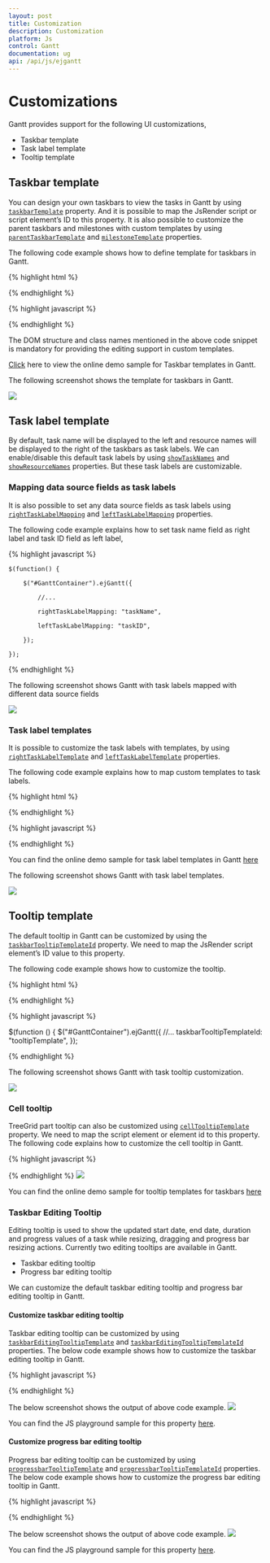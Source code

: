 ```yaml
---
layout: post
title: Customization
description: Customization
platform: Js
control: Gantt
documentation: ug
api: /api/js/ejgantt
---
```

# Customizations 

Gantt provides support for the following UI customizations,

* Taskbar template
* Task label template
* Tooltip template

## Taskbar template

You can design your own taskbars to view the tasks in Gantt by using [`taskbarTemplate`](/api/js/ejgantt#members:taskbartemplate "taskbarTemplate") property. And it is possible to map the JsRender script or script element’s ID to this property. It is also possible to customize the parent taskbars and milestones with custom templates by using [`parentTaskbarTemplate`](/api/js/ejgantt#members:parenttaskbartemplate "parentTaskbarTemplate") and [`milestoneTemplate`](/api/js/ejgantt#members:milestonetemplate "milestoneTemplate") properties. 

The following code example shows how to define template for taskbars in Gantt. 

{% highlight html %}
<div id="GanttContainer" style="height:450px;width:100%;" />
{% endhighlight %}

{% highlight javascript %}
<script type="text/x-jsrender" id="taskbarTemplate">

    <div class="e-gantt-template-taskbar bg-color">

        <div>

            //…

        </div>

        <div class="e-gantt-template-progressbar">

        </div>

    </div>

</script>

<script type="text/x-jsrender" id="parentTaskbarTemplate">

    <div class="e-gantt-template-taskbar">

        //…

        <div class="e-gantt-template-progressbar">

        </div>

    </div>

</script>

<script type="text/x-jsrender" id="milestoneTemplate">

    <div class="e-gantt-template-milestone" style="background-color:transparent;">

        <div class="e-gantt-milestone milestone-top"></div>

        <div class="e-gantt-milestone milestone-bottom"></div>

    </div>

</script>

<script>
    $(function() {

        $("#GanttContainer").ejGantt({

            //…

            taskbarTemplate: "#taskbarTemplate",

            parentTaskbarTemplate: "#parentTaskbarTemplate",

            milestoneTemplate: "#milestoneTemplate",

        });

    });
</script>

{% endhighlight %}

The DOM structure and class names mentioned in the above code snippet is mandatory for providing the editing support in custom templates.

[Click](http://js.syncfusion.com/demos/web/#!/bootstrap/gantt/customizations/taskbartemplate) here to view the online demo sample for Taskbar templates in Gantt.

The following screenshot shows the template for taskbars in Gantt.

![](/js/Gantt/Customization_images/Customization_img1.png)

## Task label template

By default, task name will be displayed to the left and resource names will be displayed to the right of the taskbars as task labels. We can enable/disable this default task labels by using [`showTaskNames`](/api/js/ejgantt#members:showtasknames) and [`showResourceNames`](/api/js/ejgantt#members:showresourcenames) properties. But these task labels are customizable.

### Mapping data source fields as task labels

It is also possible to set any data source fields as task labels using [`rightTaskLabelMapping`](/api/js/ejgantt#members:righttasklabelmapping "rightTaskLabelMapping") and [`leftTaskLabelMapping`](/api/js/ejgantt#members:lefttasklabelmapping "leftTaskLabelMapping") properties.

The following code example explains how to set task name field as right label and task ID field as left label,

{% highlight javascript %}

    $(function() {

        $("#GanttContainer").ejGantt({

            //...

            rightTaskLabelMapping: "taskName",

            leftTaskLabelMapping: "taskID",

        });

    });

{% endhighlight %}

The following screenshot shows Gantt with task labels mapped with different data source fields

![](/js/Gantt/Customization_images/Customization_img4.png)

### Task label templates

It is possible to customize the task labels with templates, by using [`rightTaskLabelTemplate`](/api/js/ejgantt#members:righttasklabeltemplate "rightTaskLabelTemplate") and [`leftTaskLabelTemplate`](/api/js/ejgantt#members:lefttasklabeltemplate "leftTaskLabelTemplate") properties.

The following code example explains how to map custom templates to task labels.

{% highlight html %}
<div id="GanttContainer" style="width:100%;height:450px;" />
{% endhighlight %}

{% highlight javascript %}
<script id="rightLabelTemplate" type="text/x-jsrender">

    {{"{{"}}if #data['resourceNames']{{}}}}

    <div>

        {{"{{"}}for resourceInfo{{}}}}

        <img src="14.2.0.26/themes/web/content/images/gantt/{{"{{"}}:resourceName{{}}}}.png" height="30px" />

        <span style="margin-left:5px;">{{"{{"}}:resourceName{{}}}}</span> {{"{{"}}:~_getSeparator(#get("array").data.length,#index){{}}}} {{"{{"}}/for{{}}}}

    </div>

    {{/if}}

</script>

<script id="leftLabelTemplate" type="text/x-jsrender">

    <div style="padding-top:5px;">

        <span>{{"{{"}}:#data['taskName']{{}}}}  [{{"{{"}}:status{{}}}}%]</span>

    </div>

</script>

<script>
    $(function() {

        $("#GanttContainer").ejGantt({

            //...

            rightTaskLabelTemplate: "#rightLabelTemplate",

            leftTaskLabelTemplate: "#leftLabelTemplate",

        });

    });
</script>
{% endhighlight %}

You can find the online demo sample for task label templates in Gantt [here](http://js.syncfusion.com/demos/web/#!/bootstrap/gantt/customizations/tasklabeltemplate)

The following screenshot shows Gantt with task label templates.

![](/js/Gantt/Customization_images/Customization_img2.png)

## Tooltip template

The default tooltip in Gantt can be customized by using the [`taskbarTooltipTemplateId`](/api/js/ejgantt#members:taskbartooltiptemplateid "taskbarTooltipTemplateId") property. We need to map the JsRender script element’s ID value to this property.

The following code example shows how to customize the tooltip.

{% highlight html %}
<div id="GanttContainer" style="width:100%;height:450px;" />
{% endhighlight %}

{% highlight javascript %}
<script type="text/x-jsrender" id="tooltipTemplate">

    <table>

       {{"{{"}}if #data['resourceNames']{{}}}}

        <tr>

            <td rowspan="3" style="padding:3px"><img src="14.2.0.26/themes/web/content/images/gantt/{{"{{"}}:#data['resourceNames']{{}}}}.png" height="40px" /></td>

            <td style="padding:3px"><b>Task done By:</b></td>

            <td style="padding:3px">{{"{{"}}:#data['resourceNames']{{}}}}</td>

        </tr>

        {{/if{{}}}}

        <tr>

            <td style="padding:3px"><b>Starts On:</b></td>

            <td style="padding:3px">{{"{{"}}:~_ganttDateFormatter("startDate"){{}}}}</td>

        </tr>

        <tr>

            <td style="padding:3px"><b>Ends On:</b></td>

            <td style="padding:3px">{{"{{"}}:~_ganttDateFormatter("endDate"){{}}}}</td>

        </tr>

    </table>

</script>

$(function () { $("#GanttContainer").ejGantt({ //… taskbarTooltipTemplateId: "tooltipTemplate",  });

</script>
{% endhighlight %}

The following screenshot shows Gantt with task tooltip customization.

![](/js/Gantt/Customization_images/Customization_img3.png)

### Cell tooltip 

TreeGrid part tooltip can also be customized using [`cellTooltipTemplate`](/api/js/ejgantt#members:celltooltiptemplate) property. We need to map the script element or element id to this property. The following code explains how to customize the cell tooltip in Gantt.

{% highlight javascript %}
<script type="text/javascript">
    $("#GanttContainer").ejGantt({

        //...

        showGridCellTooltip: true,

        cellTooltipTemplate: "#CustomToolTip",

    })

    $.views.helpers({
        _TaskID: getTaskID,
        _TaskName: getTaskName
    });

    function getTaskID() {

        return this.data.record["taskId"];

    }

    function getTaskName() {

        return this.data.record["taskName"];

    }
</script>

<script id="CustomToolTip" type="text/x-jsrender">

    <table>

        <tr>

            <td>Id:</td>

            <td>{{"{{"}}:~_TaskID(){{}}}}</td>

        </tr>

        <tr>

            <td>Name:</td>

            <td>{{"{{"}}:~_TaskName(){{}}}}</td>

        </tr>

    </table>

</script>
{% endhighlight %}
![](/js/Gantt/Customization_images/Customization_img5.png)

You can find the online demo sample for tooltip templates for taskbars [here](http://js.syncfusion.com/demos/web/#!/bootstrap/gantt/customizations/tooltiptemplate)

### Taskbar Editing Tooltip

Editing tooltip is used to show the updated start date, end date, duration and progress values of a task while resizing, dragging and progress bar resizing actions. Currently two editing tooltips are available in Gantt.

* Taskbar editing tooltip
* Progress bar editing tooltip

We can customize the default taskbar editing tooltip and progress bar editing tooltip in Gantt.

#### Customize taskbar editing tooltip

Taskbar editing tooltip can be customized by using [`taskbarEditingTooltipTemplate`](/api/js/ejgantt#members:taskbareditingtooltiptemplate) and [`taskbarEditingTooltipTemplateId`](/api/js/ejgantt#members:taskbareditingtooltiptemplateid) properties. The below code example shows how to customize the taskbar editing tooltip in Gantt.

{% highlight javascript %}

<script id="taskbar_editing_tooltip_template" type="text/x-jsrender">
    <table>
        <tr>
            <td colspan="2" style="padding:3px;font-weight:bold;font-style:italic">{{:taskName}}</td>
        </tr>
        <tr>
            <td style="padding:3px;font-weight:bold">Start Date</td>
            <td style="padding:3px">{{:~getStartDate(#data)}}</td>
        </tr>
        <tr>
            <td style="padding:3px;font-weight:bold">End Date</td>
            <td style="padding:3px">{{:~getEndDate(#data)}}</td>
        </tr>
        <tr>
            <td style="padding:3px;font-weight:bold">Duration</td>
            <td style="padding:3px">{{:duration}} {{:durationUnit}}</td>
        </tr>
    </table>
</script>
<script>
    $.views.helpers({
            getStartDate: function () {
                return ej.format(this.data.startDate, "MM/dd/yyyy", "en-US");
            },
            getEndDate: function () {
                return ej.format(this.data.endDate, "MM/dd/yyyy", "en-US");
            }
        });

    $(function() {
        $("#GanttContainer").ejGantt({
            //...
            taskbarEditingTooltipTemplateId: "taskbar_editing_tooltip_template",
        });
    });
</script>
{% endhighlight %}

The below screenshot shows the output of above code example.
![](/js/Gantt/Customization_images/Customization_img6.png)

You can find the JS playground sample for this property [here](http://jsplayground.syncfusion.com/Sync_khndhguw).

#### Customize progress bar editing tooltip

Progress bar editing tooltip can be customized by using [`progressbarTooltipTemplate`](/api/js/ejgantt#members:progressbartooltiptemplate) and [`progressbarTooltipTemplateId`](/api/js/ejgantt#members:progressbartooltiptemplateid) properties. The below code example shows how to customize the progress bar editing tooltip in Gantt.

{% highlight javascript %}

<script id="progressbar_editing_tooltip_template" type="text/x-jsrender">
    <table>
        <tr>
            <td colspan="2" style="padding:3px;font-weight:bold;font-style:italic">{{:taskName}}</td>
        </tr>
        <tr>
            <td style="padding:3px;font-weight:bold">Task Status</td>
            <td style="padding:3px">{{:status}}%</td>
        </tr>
    </table>
</script>
<script>
    $(function() {
        $("#GanttContainer").ejGantt({
            //...
            progressbarTooltipTemplateId: "progressbar_editing_tooltip_template",
        });
    });
</script>
{% endhighlight %}

The below screenshot shows the output of above code example.
![](/js/Gantt/Customization_images/Customization_img7.png)

You can find the JS playground sample for this property [here](http://jsplayground.syncfusion.com/Sync_aakdzajo).
